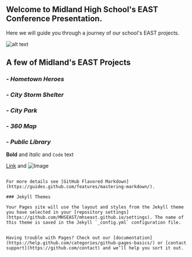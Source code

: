 ## Welcome to Midland High School's EAST Conference Presentation.

Here we will guide you through a journey of our school's EAST projects.

![alt text](https://s3.amazonaws.com/scschoolfiles/104/img_stkpic_z5tqdd_764x5000.jpg "Midland School logo")

## A few of Midland's EAST Projects



### - *Hometown Heroes*


### - *City Storm Shelter*


### - *City Park*


### - *360 Map*


### - *Public Library*


**Bold** and _Italic_ and `Code` text

[Link](url) and ![Image](src)
```

For more details see [GitHub Flavored Markdown](https://guides.github.com/features/mastering-markdown/).

### Jekyll Themes

Your Pages site will use the layout and styles from the Jekyll theme you have selected in your [repository settings](https://github.com/MHSEAST/mhseast.github.io/settings). The name of this theme is saved in the Jekyll `_config.yml` configuration file.


Having trouble with Pages? Check out our [documentation](https://help.github.com/categories/github-pages-basics/) or [contact support](https://github.com/contact) and we’ll help you sort it out.
